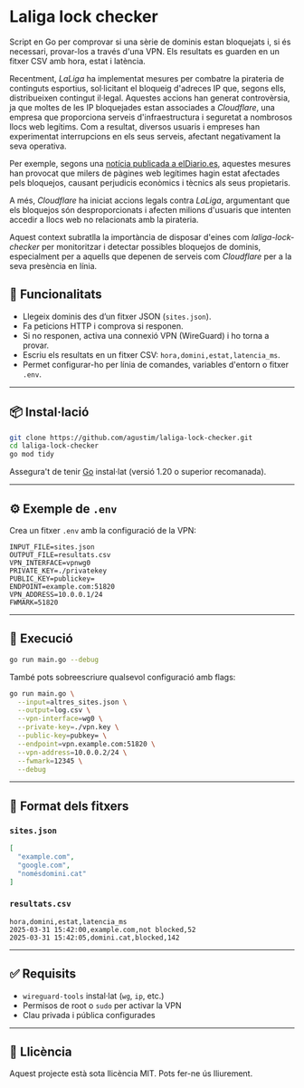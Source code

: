 # Laliga lock checker 

Script en Go per comprovar si una sèrie de dominis estan bloquejats i, si és necessari, provar-los a través d'una VPN. Els resultats es guarden en un fitxer CSV amb hora, estat i latència.

Recentment, *LaLiga* ha implementat mesures per combatre la pirateria de continguts esportius, sol·licitant el bloqueig d'adreces IP que, segons ells, distribueixen contingut il·legal. Aquestes accions han generat controvèrsia, ja que moltes de les IP bloquejades estan associades a *Cloudflare*, una empresa que proporciona serveis d'infraestructura i seguretat a nombrosos llocs web legítims. Com a resultat, diversos usuaris i empreses han experimentat interrupcions en els seus serveis, afectant negativament la seva operativa.

Per exemple, segons una [notícia publicada a elDiario.es](https://www.eldiario.es/tecnologia/cloudflare-lleva-tribunales-laliga-bloqueos-indiscriminados-pirateria_1_12065352.html), aquestes mesures han provocat que milers de pàgines web legítimes hagin estat afectades pels bloquejos, causant perjudicis econòmics i tècnics als seus propietaris.

A més, *Cloudflare* ha iniciat accions legals contra *LaLiga*, argumentant que els bloquejos són desproporcionats i afecten milions d'usuaris que intenten accedir a llocs web no relacionats amb la pirateria.

Aquest context subratlla la importància de disposar d'eines com *laliga-lock-checker* per monitoritzar i detectar possibles bloquejos de dominis, especialment per a aquells que depenen de serveis com *Cloudflare* per a la seva presència en línia.

## 🧹 Funcionalitats

- Llegeix dominis des d’un fitxer JSON (`sites.json`).
- Fa peticions HTTP i comprova si responen.
- Si no responen, activa una connexió VPN (WireGuard) i ho torna a provar.
- Escriu els resultats en un fitxer CSV: `hora,domini,estat,latencia_ms`.
- Permet configurar-ho per línia de comandes, variables d'entorn o fitxer `.env`.

---

## 📦 Instal·lació

```bash
git clone https://github.com/agustim/laliga-lock-checker.git
cd laliga-lock-checker
go mod tidy
```

Assegura't de tenir [Go](https://golang.org/dl/) instal·lat (versió 1.20 o superior recomanada).

---

## ⚙️ Exemple de `.env`

Crea un fitxer `.env` amb la configuració de la VPN:

```dotenv
INPUT_FILE=sites.json
OUTPUT_FILE=resultats.csv
VPN_INTERFACE=vpnwg0
PRIVATE_KEY=./privatekey
PUBLIC_KEY=publickey=
ENDPOINT=example.com:51820
VPN_ADDRESS=10.0.0.1/24
FWMARK=51820
```

---

## 🚀 Execució

```bash
go run main.go --debug
```

També pots sobreescriure qualsevol configuració amb flags:

```bash
go run main.go \
  --input=altres_sites.json \
  --output=log.csv \
  --vpn-interface=wg0 \
  --private-key=./vpn.key \
  --public-key=pubkey= \
  --endpoint=vpn.example.com:51820 \
  --vpn-address=10.0.0.2/24 \
  --fwmark=12345 \
  --debug
```

---

## 📁 Format dels fitxers

### `sites.json`

```json
[
  "example.com",
  "google.com",
  "nomésdomini.cat"
]
```

### `resultats.csv`

```
hora,domini,estat,latencia_ms
2025-03-31 15:42:00,example.com,not blocked,52
2025-03-31 15:42:05,domini.cat,blocked,142
```

---

## ✅ Requisits

- `wireguard-tools` instal·lat (`wg`, `ip`, etc.)
- Permisos de root o `sudo` per activar la VPN
- Clau privada i pública configurades

---

## 📄 Llicència

Aquest projecte està sota llicència MIT. Pots fer-ne ús lliurement.